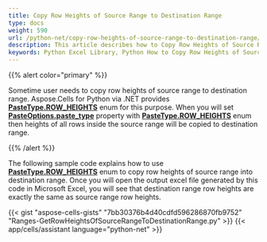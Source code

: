 ```yaml
---
title: Copy Row Heights of Source Range to Destination Range
type: docs
weight: 590
url: /python-net/copy-row-heights-of-source-range-to-destination-range/
description: This article describes how to Copy Row Heights of Source Range to Destination Range with Aspose.Cells for Python via .NET library.
keywords: Python Excel Library, Python How to Copy Row Heights of Source Range to Destination Range, Python How to Copy Row Heights of Source Range Only with python excel library.
---
```


{{% alert color="primary" %}}

Sometime user needs to copy row heights of source range to destination range. Aspose.Cells for Python via .NET provides [**PasteType.ROW_HEIGHTS**](https://reference.aspose.com/cells/python-net/aspose.cells/pastetype) enum for this purpose. When you will set [**PasteOptions.paste_type**](https://reference.aspose.com/cells/python-net/aspose.cells/pasteoptions/paste_type/) property with [**PasteType.ROW_HEIGHTS**](https://reference.aspose.com/cells/python-net/aspose.cells/pastetype) enum then heights of all rows inside the source range will be copied to destination range.

{{% /alert %}}

The following sample code explains how to use [**PasteType.ROW_HEIGHTS**](https://reference.aspose.com/cells/python-net/aspose.cells/pastetype) enum to copy row heights of source range into destination range. Once you will open the output excel file generated by this code in Microsoft Excel, you will see that destination range row heights are exactly the same as source range row heights.

{{< gist "aspose-cells-gists" "7bb30376b4d40cdfd596286870fb9752" "Ranges-GetRowHeightsOfSourceRangeToDestinationRange.py" >}}
{{< app/cells/assistant language="python-net" >}}